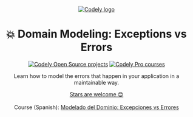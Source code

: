 <p align="center">
  <a href="https://codely.com">
    <picture>
      <source media="(prefers-color-scheme: dark)" srcset="https://codely.com/logo/codely_logo-dark.svg">
      <source media="(prefers-color-scheme: light)" srcset="https://codely.com/logo/codely_logo-light.svg">
      <img alt="Codely logo" src="https://codely.com/logo/codely_logo.svg">
    </picture>
  </a>
</p>

<h1 align="center">
    💥 Domain Modeling: Exceptions vs Errors
</h1>

<p align="center">
    <a href="https://github.com/CodelyTV"><img src="https://img.shields.io/badge/Codely-OS-green.svg?style=flat-square" alt="Codely Open Source projects"/></a>
    <a href="https://pro.codely.com"><img src="https://img.shields.io/badge/Codely-Pro-black.svg?style=flat-square" alt="Codely Pro courses"/></a>
</p>

<p align="center">
    Learn how to model the errors that happen in your application in a maintainable way.
</p>

<p align="center">
  <a href="https://github.com/CodelyTV/domain_modeling-errors-course/stargazers">Stars are welcome 😊</a><br><br>
  Course (Spanish): <a href="https://pro.codely.com/library/modelado-del-dominio-excepciones-vs-errores-227174">Modelado del Dominio: Excepciones vs Errores</a>
</p>
